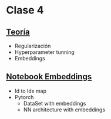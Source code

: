 # Clase 4

## [Teoría](teoria/slides_clase_4.pdf)

* Regularización
* Hyperparameter tunning
* Embeddings

## [Notebook Embeddings](jupyter_notebooks/Clase4_Embeddings.ipynb)

* Id to Idx map
* Pytorch
	* DataSet with embeddings
	* NN architecture with embeddings
